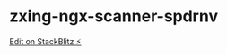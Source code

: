 # zxing-ngx-scanner-spdrnv

[Edit on StackBlitz ⚡️](https://stackblitz.com/edit/zxing-ngx-scanner-spdrnv)